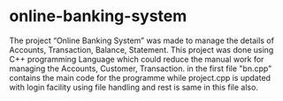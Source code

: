 # online-banking-system
The project “Online Banking System” was made to manage the details of Accounts, Transaction, Balance, Statement. This project was done using C++ programming Language which could reduce the manual work for managing the Accounts, Customer, Transaction.
in the first file "bn.cpp" contains the main code for the programme while project.cpp is updated with login facility using file handling and rest is same in this file also.
